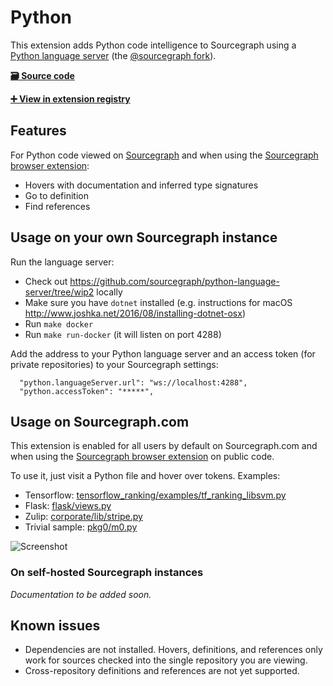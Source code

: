 # Python

This extension adds Python code intelligence to Sourcegraph using a [Python language server](https://github.com/Microsoft/python-language-server) (the [@sourcegraph fork](https://github.com/sourcegraph/python-language-server/tree/wip2)).

[**🗃️ Source code**](https://github.com/sourcegraph/sourcegraph-python)

[**➕ View in extension registry**](https://sourcegraph.com/extensions/sourcegraph/python)

## Features

For Python code viewed on [Sourcegraph](https://sourcegraph.com) and when using the [Sourcegraph browser extension](https://docs.sourcegraph.com/integration/browser_extension):

-   Hovers with documentation and inferred type signatures
-   Go to definition
-   Find references

## Usage on your own Sourcegraph instance

Run the language server:

- Check out https://github.com/sourcegraph/python-language-server/tree/wip2 locally
- Make sure you have `dotnet` installed (e.g. instructions for macOS http://www.joshka.net/2016/08/installing-dotnet-osx)
- Run `make docker`
- Run `make run-docker` (it will listen on port 4288)

Add the address to your Python language server and an access token (for private repositories) to your Sourcegraph settings:

```
  "python.languageServer.url": "ws://localhost:4288",
  "python.accessToken": "*****",
```

## Usage on Sourcegraph.com

This extension is enabled for all users by default on Sourcegraph.com and when using the [Sourcegraph browser extension](https://docs.sourcegraph.com/integration/browser_extension) on public code.

To use it, just visit a Python file and hover over tokens. Examples:

-   Tensorflow: [tensorflow_ranking/examples/tf_ranking_libsvm.py](https://sourcegraph.com/github.com/tensorflow/ranking@931e4e18d68612d0b29dc3c81994acdd4b6ab743/-/blob/tensorflow_ranking/examples/tf_ranking_libsvm.py#L294:27&tab=references)
-   Flask: [flask/views.py](https://sourcegraph.com/github.com/pallets/flask/-/blob/flask/views.py)
-   Zulip: [corporate/lib/stripe.py](https://sourcegraph.com/github.com/zulip/zulip/-/blob/corporate/lib/stripe.py)
-   Trivial sample: [pkg0/m0.py](http://sourcegraph.com/github.com/sgtest/python-sample-0/-/blob/pkg0/m0.py)

![Screenshot](https://user-images.githubusercontent.com/1976/49628952-d4c92800-f99b-11e8-9605-d880b733cde6.png)

### On self-hosted Sourcegraph instances

_Documentation to be added soon._

## Known issues

-   Dependencies are not installed. Hovers, definitions, and references only work for sources checked into the single repository you are viewing.
-   Cross-repository definitions and references are not yet supported.
